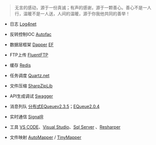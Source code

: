 > 无言的感动，源于一份真诚；有声的感谢，源于一颗善心。善心不是一人行，温暖不是一人送，人间的温暖，源于你我他共同的善举！

- 日志 [Log4net](https://github.com/colindcli/CodeGit/tree/master/log4net)
- 反转控制IOC [Autofac](https://github.com/colindcli/CodeGit/tree/master/Autofac)
- 数据层框架 [Dapper](https://github.com/colindcli/CodeGit/tree/master/Dapper) [EF](https://github.com/colindcli/CodeGit/tree/master/EF)
- FTP上传 [FluentFTP](https://github.com/colindcli/CodeGit/tree/master/FluentFTP)
- 缓存 [Redis](https://github.com/colindcli/CodeGit/tree/master/Redis)

- 任务调度 [Quartz.net](https://github.com/colindcli/CodeGit/tree/master/Quartz.net)
- 文件压缩 [SharpZipLib](https://github.com/colindcli/CodeGit/tree/master/SharpZipLib)
- API生成调试 [Swagger](https://github.com/colindcli/CodeGit/tree/master/Swagger)
- 消息列队 [分布式EQueuev2.3.5](https://github.com/colindcli/EQueueService)；[EQueue2.0.4](https://github.com/colindcli/EQueueSample)
- 实时通信 [SignalR](https://github.com/colindcli/CodeGit/tree/master/SignalR)
- 工具 [VS CODE](https://github.com/colindcli/CodeGit/tree/master/Development%20Tools/VS%20Code)、[Visual Studio](https://github.com/colindcli/CodeGit/tree/master/Development%20Tools/Visual%20Studio)、[Sql Server](https://github.com/colindcli/CodeGit/tree/master/Development%20Tools/SqlServer) 、[Resharper](https://github.com/colindcli/CodeGit/tree/master/Development%20Tools/Resharper)

- 文件映射 [AutoMapper](https://github.com/colindcli/CodeGit/tree/master/AutoMapper) / [TinyMapper](https://github.com/colindcli/CodeGit/tree/master/TinyMapper)
